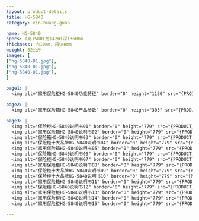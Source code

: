 ```yaml
---
layout: product-details
title: HG-5840
category: xin-huang-guan

name: HG-5840
specs: (高)580(宽)420(深)360mm
thickness: 门10mm，箱体6mm
weight: 62公斤
images: [
["hg-5840-01.jpg"],
["hg-5840-01.jpg"],
["hg-5840-01.jpg"],
]

page1: |
  <img alt="家用保险柜HG-5840功能特征" border="0" height="1130" src="{PRODUCT_IMAGES}products/hg-gn.jpg" width="538" />

page2: |
  <img alt="家用保险箱HG-5840产品参数" border="0" height="305" src="{PRODUCT_IMAGES}products/hg-cpcs.jpg" width="538" />

page3: |
  <img alt="保险柜HG-5840说明书01" border="0" height="779" src="{PRODUCT_IMAGES}products/hg-sm01.jpg" width="528" /><br />
  <img alt="家用保险箱HG-5840说明书02" border="0" height="779" src="{PRODUCT_IMAGES}products/hg-sm02.jpg" width="528" /><br />
  <img alt="保险箱HG-5840说明书03" border="0" height="779" src="{PRODUCT_IMAGES}products/hg-sm03.jpg" width="528" /><br />
  <img alt="保险柜十大品牌HG-5840说明书04" border="0" height="779" src="{PRODUCT_IMAGES}products/hg-sm04.jpg" width="528" /><br />
  <img alt="家用保险箱HG-5840说明书05" border="0" height="779" src="{PRODUCT_IMAGES}products/hg-sm05.jpg" width="528" /><br />
  <img alt="保险箱HG-5840说明书06" border="0" height="779" src="{PRODUCT_IMAGES}products/hg-sm06.jpg" width="528" /><br />
  <img alt="保险柜HG-5840说明书07" border="0" height="779" src="{PRODUCT_IMAGES}products/hg-sm07.jpg" width="528" /><br />
  <img alt="家用保险柜HG-5840说明书08" border="0" height="779" src="{PRODUCT_IMAGES}products/hg-sm08.jpg" width="528" /><br />
  <img alt="保险柜十大品牌HG-5840说明书09" border="0" height="779" src="{PRODUCT_IMAGES}products/hg-sm09.jpg" width="528" /><br />
  <img alt="保险柜十大品牌HG-5840说明书10" border="0" height="779" src="{PRODUCT_IMAGES}products/hg-sm10.jpg" width="528" /><br />
  <img alt="家用保险箱HG-5840说明书11" border="0" height="779" src="{PRODUCT_IMAGES}products/hg-sm11.jpg" width="528" /><br />
  <img alt="保险柜HG-5840说明书12" border="0" height="779" src="{PRODUCT_IMAGES}products/hg-sm12.jpg" width="528" /><br />
  <img alt="家用保险柜HG-5840说明书13" border="0" height="779" src="{PRODUCT_IMAGES}products/hg-sm13.jpg" width="528" /><br />
  <img alt="家用保险柜HG-5840说明书14" border="0" height="779" src="{PRODUCT_IMAGES}products/hg-sm14.jpg" width="528" /><br />
  <img alt="家用保险柜HG-5840说明书15" border="0" height="779" src="{PRODUCT_IMAGES}products/hg-sm15.jpg" width="528" />

---
```

